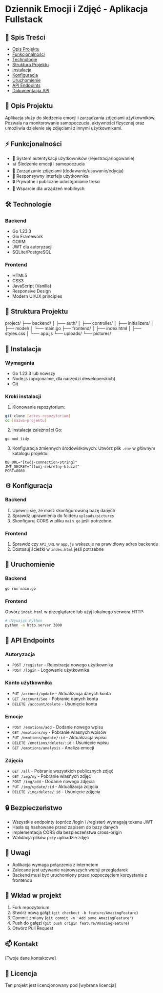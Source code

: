 # Dziennik Emocji i Zdjęć - Aplikacja Fullstack

## 📝 Spis Treści
- [Opis Projektu](#opis-projektu)
- [Funkcjonalności](#funkcjonalności)
- [Technologie](#technologie)
- [Struktura Projektu](#struktura-projektu)
- [Instalacja](#instalacja)
- [Konfiguracja](#konfiguracja)
- [Uruchomienie](#uruchomienie)
- [API Endpoints](#api-endpoints)
- [Dokumentacja API](#dokumentacja-api)

## 🎯 Opis Projektu
Aplikacja służy do śledzenia emocji i zarządzania zdjęciami użytkowników. Pozwala na monitorowanie samopoczucia, aktywności fizycznej oraz umożliwia dzielenie się zdjęciami z innymi użytkownikami.

## ⚡ Funkcjonalności
- 👤 System autentykacji użytkowników (rejestracja/logowanie)
- 📊 Śledzenie emocji i samopoczucia
- 📸 Zarządzanie zdjęciami (dodawanie/usuwanie/edycja)
- 🔄 Responsywny interfejs użytkownika
- 🔒 Prywatne i publiczne udostępnianie treści
- 📱 Wsparcie dla urządzeń mobilnych

## 🛠 Technologie
### Backend
- Go 1.23.3
- Gin Framework
- GORM
- JWT dla autoryzacji
- SQLite/PostgreSQL

### Frontend
- HTML5
- CSS3
- JavaScript (Vanilla)
- Responsive Design
- Modern UI/UX principles

## 📁 Struktura Projektu
project/ ├── backend/ │ ├── auth/ │ ├── controller/ │ ├── initializers/ │ ├── model/ │ └── main.go ├── frontend/ │ ├── index.html │ ├── styles.css │ └── app.js └── uploads/ └── pictures/

## 🚀 Instalacja

### Wymagania
- Go 1.23.3 lub nowszy
- Node.js (opcjonalnie, dla narzędzi deweloperskich)
- Git

### Kroki instalacji

1. Klonowanie repozytorium:
```bash
git clone [adres-repozytorium]
cd [nazwa-projektu]
```

2. Instalacja zależności Go:
```bash
go mod tidy
```

3. Konfiguracja zmiennych środowiskowych:
Utwórz plik `.env` w głównym katalogu projektu:
```env
DB_URL="[twój-connection-string]"
JWT_SECRET="[twój-sekretny-klucz]"
PORT=8080
```

## ⚙️ Konfiguracja

### Backend
1. Upewnij się, że masz skonfigurowaną bazę danych
2. Sprawdź uprawnienia do folderu `uploads/pictures`
3. Skonfiguruj CORS w pliku `main.go` jeśli potrzebne

### Frontend
1. Sprawdź czy `API_URL` w `app.js` wskazuje na prawidłowy adres backendu
2. Dostosuj ścieżki w `index.html` jeśli potrzebne

## 🌟 Uruchomienie

### Backend
```bash
go run main.go
```

### Frontend
Otwórz `index.html` w przeglądarce lub użyj lokalnego serwera HTTP:
```bash
# Używając Python
python -m http.server 3000
```

## 🔌 API Endpoints

### Autoryzacja
- `POST /register` - Rejestracja nowego użytkownika
- `POST /login` - Logowanie użytkownika

### Konto użytkownika
- `PUT /account/update` - Aktualizacja danych konta
- `GET /account/See` - Pobranie danych konta
- `DELETE /account/delete` - Usunięcie konta

### Emocje
- `POST /emotions/add` - Dodanie nowego wpisu
- `GET /emotions/my` - Pobranie własnych wpisów
- `PUT /emotions/update/:id` - Aktualizacja wpisu
- `DELETE /emotions/delete/:id` - Usunięcie wpisu
- `GET /emotions/analysis` - Analiza emocji

### Zdjęcia
- `GET /all` - Pobranie wszystkich publicznych zdjęć
- `GET /img/my` - Pobranie własnych zdjęć
- `POST /img/add` - Dodanie nowego zdjęcia
- `PUT /img/update/:id` - Aktualizacja zdjęcia
- `DELETE /img/delete/:id` - Usunięcie zdjęcia

## 🔒 Bezpieczeństwo
- Wszystkie endpointy (oprócz /login i /register) wymagają tokenu JWT
- Hasła są hashowane przed zapisem do bazy danych
- Implementacja CORS dla bezpieczeństwa cross-origin
- Walidacja plików przy uploadzie zdjęć

## 📝 Uwagi
- Aplikacja wymaga połączenia z internetem
- Zalecane jest używanie najnowszych wersji przeglądarek
- Backend musi być uruchomiony przed rozpoczęciem korzystania z frontendu

## 🤝 Wkład w projekt
1. Fork repozytorium
2. Stwórz nową gałąź (`git checkout -b feature/AmazingFeature`)
3. Commit zmiany (`git commit -m 'Add some AmazingFeature'`)
4. Push do gałęzi (`git push origin feature/AmazingFeature`)
5. Otwórz Pull Request

## 📫 Kontakt
[Twoje dane kontaktowe]

## 📄 Licencja
Ten projekt jest licencjonowany pod [wybrana licencja]
